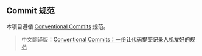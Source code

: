 ## Commit 规范

本项目遵循 [Conventional Commits](https://www.conventionalcommits.org/en/v1.0.0) 规范。

> 中文翻译版：[Conventional Commits：一份让代码提交记录人机友好的规范](https://tool.lu/en_US/article/2ac/preview)
